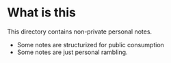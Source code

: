 # What is this

This directory contains non-private personal notes.
- Some notes are structurized for public consumption
- Some notes are just personal rambling.